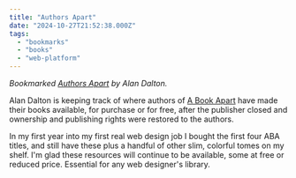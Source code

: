 ```yaml
---
title: "Authors Apart"
date: "2024-10-27T21:52:38.000Z"
tags: 
  - "bookmarks"
  - "books"
  - "web-platform"
---
```


_Bookmarked [Authors Apart](https://alandalton.github.io/Authors-Apart/) by Alan Dalton._

Alan Dalton is keeping track of where authors of [A Book Apart](https://abookapart.com/pages/about/) have made their books available, for purchase or for free, after the publisher closed and ownership and publishing rights were restored to the authors.

In my first year into my first real web design job I bought the first four ABA titles, and still have these plus a handful of other slim, colorful tomes on my shelf. I'm glad these resources will continue to be available, some at free or reduced price. Essential for any web designer's library.
